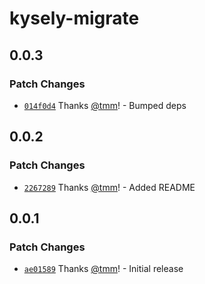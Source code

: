 # kysely-migrate

## 0.0.3

### Patch Changes

- [`014f0d4`](https://github.com/tmm/kysely-migrate/commit/014f0d4d09ec60e39f4ad07297a842a76a78039b) Thanks [@tmm](https://github.com/tmm)! - Bumped deps

## 0.0.2

### Patch Changes

- [`2267289`](https://github.com/tmm/kysely-migrate/commit/2267289cac5618b572d263d4869f239f751c89f2) Thanks [@tmm](https://github.com/tmm)! - Added README

## 0.0.1

### Patch Changes

- [`ae01589`](https://github.com/tmm/kysely-migrate/commit/ae015891b4447f3f4e30fcd2ca0f506f420f56ca) Thanks [@tmm](https://github.com/tmm)! - Initial release
